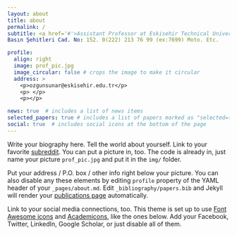 ```yaml
---
layout: about
title: about
permalink: /
subtitle: <a href='#'>Assistant Professor at Eskisehir Technical University</a>. Eskişehir Teknik Üniversitesi
Basın Şehitleri Cad. No: 152. 0(222) 213 76 99 (ex:7699) Moto. Etc.

profile:
  align: right
  image: prof_pic.jpg
  image_circular: false # crops the image to make it circular
  address: >
    <p>ozgunsunar@eskisehir.edu.tr</p>
    <p> </p>
    <p></p>

news: true  # includes a list of news items
selected_papers: true # includes a list of papers marked as "selected={true}"
social: true  # includes social icons at the bottom of the page
---
```


Write your biography here. Tell the world about yourself. Link to your favorite [subreddit](http://reddit.com). You can put a picture in, too. The code is already in, just name your picture `prof_pic.jpg` and put it in the `img/` folder.

Put your address / P.O. box / other info right below your picture. You can also disable any these elements by editing `profile` property of the YAML header of your `_pages/about.md`. Edit `_bibliography/papers.bib` and Jekyll will render your [publications page](/al-folio/publications/) automatically.

Link to your social media connections, too. This theme is set up to use [Font Awesome icons](http://fortawesome.github.io/Font-Awesome/) and [Academicons](https://jpswalsh.github.io/academicons/), like the ones below. Add your Facebook, Twitter, LinkedIn, Google Scholar, or just disable all of them.
